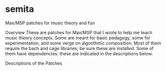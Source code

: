 # semita
Max/MSP patches for music theory and fun

Overview
These are patches for Max/MSP that I wrote to help me teach music theory concepts. Some are meant for basic pedagogy, some for experimentation, and some verge on algorithmic composition. Most of them require the bach and cage libraries; be sure these are installed. Some of them have dependencies: these are indicated in the descriptions below.

Descriptions of the Patches

